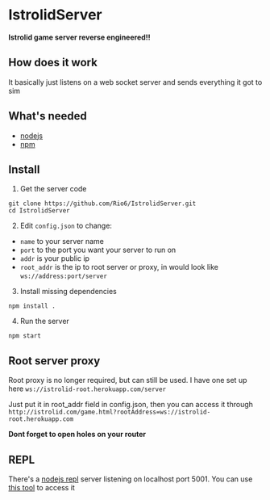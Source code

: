 # IstrolidServer

**Istrolid game server reverse engineered!!**

## How does it work
It basically just listens on a web socket server and sends everything it got to sim

## What's needed
- [nodejs](https://nodejs.org/en/)
- [npm](https://www.npmjs.com/)

## Install
1. Get the server code
```
git clone https://github.com/Rio6/IstrolidServer.git
cd IstrolidServer
```
2. Edit `config.json` to change:
  - `name` to your server name
  - `port` to the port you want your server to run on
  - `addr` is your public ip
  - `root_addr` is the ip to root server or proxy, in would look like `ws://address:port/server`

3. Install missing dependencies
```
npm install .
```

4. Run the server
```
npm start
```

## Root server proxy
Root proxy is no longer required, but can still be used.
I have one set up here `ws://istrolid-root.herokuapp.com/server`

Just put it in root\_addr field in config.json, then you can access it through `http://istrolid.com/game.html?rootAddress=ws://istrolid-root.herokuapp.com`

**Dont forget to open holes on your router**

## REPL
There's a [nodejs repl](https://nodejs.org/api/repl.html) server listening on localhost port 5001.
You can use [this tool](https://gist.github.com/Rio6/21fe0a23b93084cf88cd0a095d3782c2) to access it

